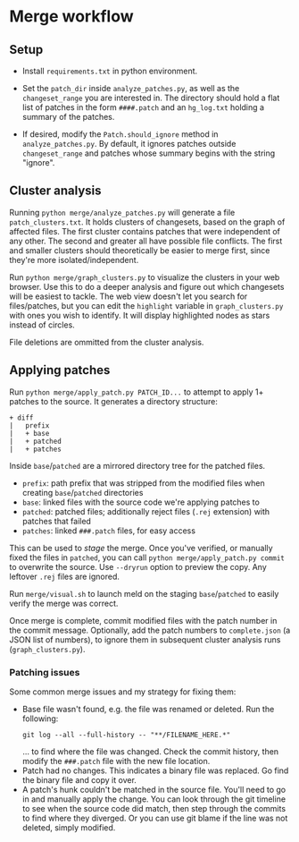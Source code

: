 # Merge workflow

## Setup

- Install `requirements.txt` in python environment.

- Set the `patch_dir` inside `analyze_patches.py`, as well as the `changeset_range` you are
  interested in. The directory should hold a flat list of patches in the form `####.patch` and an
  `hg_log.txt` holding a summary of the patches.

- If desired, modify the `Patch.should_ignore` method in `analyze_patches.py`. By default, it
  ignores patches outside `changeset_range` and patches whose summary begins with the string
  "ignore".

## Cluster analysis

Running `python merge/analyze_patches.py` will generate a file `patch_clusters.txt`. It holds
clusters of changesets, based on the graph of affected files. The first cluster contains patches
that were independent of any other. The second and greater all have possible file conflicts. The
first and smaller clusters should theoretically be easier to merge first, since they're more
isolated/independent.

Run `python merge/graph_clusters.py` to visualize the clusters in your web browser. Use this to do a
deeper analysis and figure out which changesets will be easiest to tackle. The web view doesn't let
you search for files/patches, but you can edit the `highlight` variable in `graph_clusters.py` with
ones you wish to identify. It will display highlighted nodes as stars instead of circles.

File deletions are ommitted from the cluster analysis.

## Applying patches

Run `python merge/apply_patch.py PATCH_ID...` to attempt to apply 1+ patches to the source. It
generates a directory structure:
```
+ diff
|   prefix
|   + base
|   + patched
|   + patches
```
Inside `base`/`patched` are a mirrored directory tree for the patched files.
- `prefix`: path prefix that was stripped from the modified files when creating `base`/`patched` directories
- `base`: linked files with the source code we're applying patches to
- `patched`: patched files; additionally reject files (`.rej` extension) with patches that failed
- `patches`: linked `###.patch` files, for easy access

This can be used to *stage* the merge. Once you've verified, or manually fixed the files in
`patched`, you can call `python merge/apply_patch.py commit` to overwrite the source. Use `--dryrun`
option to preview the copy. Any leftover `.rej` files are ignored.

Run `merge/visual.sh` to launch meld on the staging `base`/`patched` to easily verify the merge was
correct.

Once merge is complete, commit modified files with the patch number in the commit message.
Optionally, add the patch numbers to `complete.json` (a JSON list of numbers), to ignore them in
subsequent cluster analysis runs (`graph_clusters.py`).

### Patching issues
Some common merge issues and my strategy for fixing them:
- Base file wasn't found, e.g. the file was renamed or deleted. Run the following:
  ```
  git log --all --full-history -- "**/FILENAME_HERE.*"
  ```
  ... to find where the file was changed. Check the commit history, then modify the `###.patch` file
  with the new file location.
- Patch had no changes. This indicates a binary file was replaced. Go find the binary file and copy
  it over.
- A patch's hunk couldn't be matched in the source file. You'll need to go in and manually apply the
  change. You can look through the git timeline to see when the source code did match, then step
  through the commits to find where they diverged. Or you can use git blame if the line was not
  deleted, simply modified.
